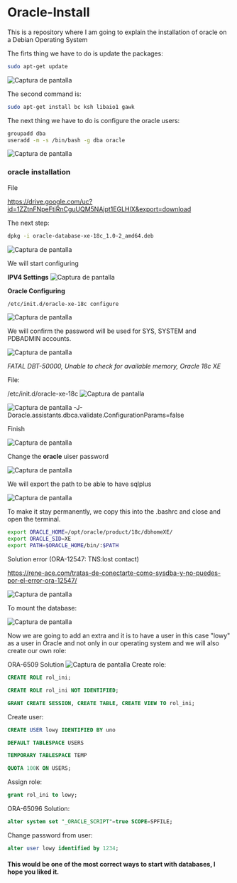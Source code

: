 # Oracle-Install
This is a repository where I am going to explain the installation of oracle on a Debian Operating System

The firts thing we have to do is update the packages:

``` bash
sudo apt-get update
```
![Captura de pantalla](https://raw.githubusercontent.com/Lowyy12/Oracle-Install/main/fotos/Screenshot_20231102_134917.png)

The second command is: 
``` bash
sudo apt-get install bc ksh libaio1 gawk
```

The next thing we have to do is configure the oracle users:

```bash
groupadd dba
useradd -m -s /bin/bash -g dba oracle
```

![Captura de pantalla](https://raw.githubusercontent.com/Lowyy12/Oracle-Install/main/fotos/Screenshot_20231102_135136.png)

### oracle installation

File

https://drive.google.com/uc?id=1ZZtnFNpeFtiRnCguUQM5NAjpt1EGLHlX&export=download

The next step:

```bash
dpkg -i oracle-database-xe-18c_1.0-2_amd64.deb
```

![Captura de pantalla](https://raw.githubusercontent.com/Lowyy12/Oracle-Install/main/fotos/Screenshot_20231102_141919.png)

We will start configuring

__IPV4 Settings__
![Captura de pantalla](https://raw.githubusercontent.com/Lowyy12/Oracle-Install/main/fotos/Screenshot_20231102_142144.png)

**Oracle Configuring**

```bash
/etc/init.d/oracle-xe-18c configure
```

![Captura de pantalla](https://raw.githubusercontent.com/Lowyy12/Oracle-Install/main/fotos/Screenshot_20231102_143021.png)

We will confirm the password will be used for SYS, SYSTEM and PDBADMIN accounts.

![Captura de pantalla](https://raw.githubusercontent.com/Lowyy12/Oracle-Install/main/fotos/Screenshot_20231102_144752.png)

_FATAL DBT-50000, Unable to check for available memory, Oracle 18c XE_

File:

/etc/init.d/oracle-xe-18c
![Captura de pantalla](https://raw.githubusercontent.com/Lowyy12/Oracle-Install/main/fotos/Screenshot_20231102_145023.png)

![Captura de pantalla](https://raw.githubusercontent.com/Lowyy12/Oracle-Install/main/fotos/Screenshot_20231102_145109.png)
-J-Doracle.assistants.dbca.validate.ConfigurationParams=false

Finish

![Captura de pantalla](https://raw.githubusercontent.com/Lowyy12/Oracle-Install/main/fotos/Screenshot_20231102_145407.png)

Change the **oracle** uiser password

![Captura de pantalla](https://raw.githubusercontent.com/Lowyy12/Oracle-Install/main/fotos/Screenshot_20231102_145611.png)

We will export the path to be able to have sqlplus

![Captura de pantalla](https://raw.githubusercontent.com/Lowyy12/Oracle-Install/main/fotos/Screenshot_20231102_145936.png)

To make it stay permanently, we copy this into the .bashrc and close and open the terminal.

``` bash
export ORACLE_HOME=/opt/oracle/product/18c/dbhomeXE/  
export ORACLE_SID=XE  
export PATH=$ORACLE_HOME/bin/:$PATH
```

Solution error (ORA-12547: TNS:lost contact) 

https://rene-ace.com/tratas-de-conectarte-como-sysdba-y-no-puedes-por-el-error-ora-12547/

![Captura de pantalla](https://raw.githubusercontent.com/Lowyy12/Oracle-Install/main/fotos/Screenshot_20231102_235801.png)


To mount the database:

![Captura de pantalla](https://raw.githubusercontent.com/Lowyy12/Oracle-Install/main/fotos/Screenshot_20231103_003922.png)

Now we are going to add an extra and it is to have a user in this case "lowy" as a user in Oracle and not only in our operating system and we will also create our own role:


ORA-6509 Solution
![Captura de pantalla](https://raw.githubusercontent.com/Lowyy12/Oracle-Install/main/fotos/Screenshot_20231103_005024.png)
Create role:

```sql
CREATE ROLE rol_ini;

CREATE ROLE rol_ini NOT IDENTIFIED;

GRANT CREATE SESSION, CREATE TABLE, CREATE VIEW TO rol_ini;
```

Create user:

```sql
CREATE USER lowy IDENTIFIED BY uno

DEFAULT TABLESPACE USERS

TEMPORARY TABLESPACE TEMP

QUOTA 100K ON USERS;
```

Assign role:

```sql
grant rol_ini to lowy;
```

ORA-65096 Solution:

```sql
alter system set "_ORACLE_SCRIPT"=true SCOPE=SPFILE;
```


Change password from user:

```sql
alter user lowy identified by 1234;
```

#### This would be one of the most correct ways to start with databases, I hope you liked it.

